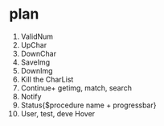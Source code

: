 # plan

<!-- 0. UI扁平化 逻辑流程化 布局绝对化 大小相对化 -->
1. ValidNum
2. UpChar
3. DownChar
4. SaveImg
5. DownImg
6. Kill the CharList
7. Continue+ getimg, match, search
8. Notify
9. Status{$procedure name + progressbar}
10. User, test, deve Hover